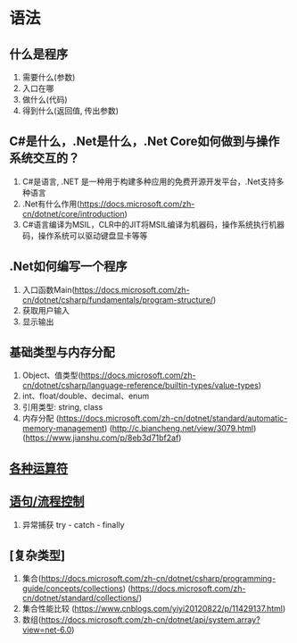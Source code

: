 # 语法

## 什么是程序
1. 需要什么(参数)
2. 入口在哪
3. 做什么(代码)
4. 得到什么(返回值, 传出参数)

## C#是什么，.Net是什么，.Net Core如何做到与操作系统交互的？
1. C#是语言, .NET 是一种用于构建多种应用的免费开源开发平台，.Net支持多种语言
2. .Net有什么作用(https://docs.microsoft.com/zh-cn/dotnet/core/introduction)
3. C#语言编译为MSIL，CLR中的JIT将MSIL编译为机器码，操作系统执行机器码，操作系统可以驱动键盘显卡等等

## .Net如何编写一个程序
1. 入口函数Main(https://docs.microsoft.com/zh-cn/dotnet/csharp/fundamentals/program-structure/)
2. 获取用户输入
3. 显示输出

## 基础类型与内存分配
1. Object、值类型(https://docs.microsoft.com/zh-cn/dotnet/csharp/language-reference/builtin-types/value-types)
2. int、float/double、decimal、enum 
3. 引用类型: string, class
4. 内存分配 (https://docs.microsoft.com/zh-cn/dotnet/standard/automatic-memory-management) (http://c.biancheng.net/view/3079.html) (https://www.jianshu.com/p/8eb3d71bf2af)

## [各种运算符](https://docs.microsoft.com/zh-cn/dotnet/csharp/language-reference/operators/)

## [语句/流程控制](https://docs.microsoft.com/zh-cn/dotnet/csharp/language-reference/statements/iteration-statements)
1. 异常捕获 try - catch - finally 

## [复杂类型]
1. 集合(https://docs.microsoft.com/zh-cn/dotnet/csharp/programming-guide/concepts/collections) (https://docs.microsoft.com/zh-cn/dotnet/standard/collections/)
2. 集合性能比较 (https://www.cnblogs.com/yiyi20120822/p/11429137.html)
3. 数组(https://docs.microsoft.com/zh-cn/dotnet/api/system.array?view=net-6.0)
